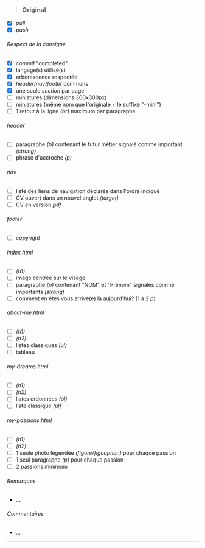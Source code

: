 >### Original
- [x] *pull*
- [x] *push*
###### *Respect de la consigne*
- [x] *commit* "completed"
- [x] langage(s) utilisé(s)
- [x] arborescence respectée
- [x] *header*/*nav*/*footer* communs
- [x] une seule *section* par page
- [ ] miniatures (dimensions 300x300px)
- [ ] miniatures (même nom que l'originale + le suffixe "-mini")
- [ ] 1 retour à la ligne *(br)* maximum par paragraphe
###### *header*
- [ ] paragraphe *(p)* contenant le futur métier signalé comme important *(strong)*
- [ ] phrase d'accroche *(p)*
###### *nav*
- [ ] liste des liens de navigation déclarés dans l'ordre indiqué
- [ ] CV ouvert dans un nouvel onglet *(target)*
- [ ] CV en version *pdf*
###### *footer*
- [ ] *copyright*
###### *index.html*
- [ ] *(h1)*
- [ ] image centrée sur le visage
- [ ] paragraphe *(p)* contenant "NOM" et "Prénom" signalés comme importants *(strong)*
- [ ] comment en êtes vous arrivé(e) là aujourd'hui? (1 à 2 *p*)
###### *about-me.html*
- [ ] *(h1)*
- [ ] *(h2)*
- [ ] listes classiques *(ul)*
- [ ] tableau
###### *my-dreams.html*
- [ ] *(h1)*
- [ ] *(h2)*
- [ ] listes ordonnées *(ol)*
- [ ] liste classique *(ul)*
###### *my-passions.html*
- [ ] *(h1)*
- [ ] *(h2)*
- [ ] 1 seule photo légendée *(figure/figcaption)* pour chaque passion
- [ ] 1 seul paragraphe *(p)* pour chaque passion
- [ ] 2 passions minimum
###### *Remarques*
- ...
###### *Commentaires*
- ...
---